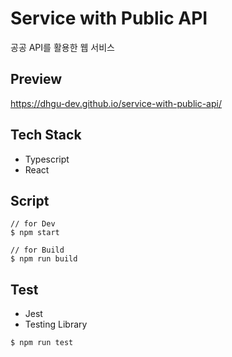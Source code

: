 # Service with Public API

공공 API를 활용한 웹 서비스

## Preview
https://dhgu-dev.github.io/service-with-public-api/

## Tech Stack
- Typescript
- React

## Script
```
// for Dev
$ npm start

// for Build
$ npm run build
```

## Test
- Jest
- Testing Library

```
$ npm run test
```
